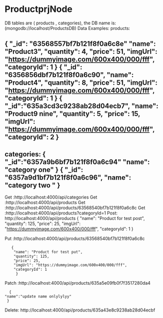 # ProductprjNode
DB tables are ( products , categories), the DB name is:(mongodb://localhost/ProductsDB) 
Data Examples:
products:

{
  "_id": "63568557bf7b121f8f0a6c8e"
  "name": "Product3",
  "quantity": 4,
  "price": 51,
  "imgUrl": "https://dummyimage.com/600x400/000/fff",
  "categoryId": 1
}
{
  "_id": "6356856dbf7b121f8f0a6c90",
  "name": "Product4",
  "quantity": 8,
  "price": 51,
  "imgUrl": "https://dummyimage.com/600x400/000/fff",
  "categoryId": 1
}
{
  "_id":"635a3cd3c9238ab28d04ecb7",
  "name": "Product9 nine",
  "quantity": 5,
  "price": 15,
  "imgUrl": "https://dummyimage.com/600x400/000/fff",
  "categoryId": 2
}
----------------------------------------------------------------
categories:
{
  "_id":"6357a9b6bf7b121f8f0a6c94"
  "name": "category one"
}
{
  "_id": "6357a9d1bf7b121f8f0a6c96",
  "name": "category two "
}
----------------------------------------------------------------

Get :http://localhost:4000/api/categories
Get :http://localhost:4000/api/products
Get :http://localhost:4000/api/products/63568540bf7b121f8f0a6c8c
Get :http://localhost:4000/api/products?categoryId=1
Post: http://localhost:4000/api/products
         {
        "name": "Product for test post",
        "quantity": 125,
        "price": 25,
        "imgUrl": "https://dummyimage.com/600x400/000/fff",
        "categoryId": 1
         }
         
Put  :http://localhost:4000/api/products/63568540bf7b121f8f0a6c8c
      
       {
        "name": "Product for test put",
        "quantity": 125,
        "price": 25,
        "imgUrl": "https://dummyimage.com/600x400/000/fff",
        "categoryId": 1
         }
Patch :http://localhost:4000/api/products/635a5e09fb0f7f3517280da4

      {
    "name":"update name onlylylyy"
     }
 Delete: http://localhost:4000/api/products/635a43e8c9238ab28d04ecbf
         
